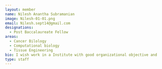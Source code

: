 ```yaml
---
layout: member
name: Nilesh Anantha Subramanian 
image: Nilesh-01-01.png
email: Nilesh.sept14@gmail.com
designations: 
  - Post Baccalaureate Fellow 
areas:
  - Cancer Bilology
  - Computational biology
  - Tissue Engineering
bio: I wish work in a Institute with good organizational objective and friendly environment and prove to be an asset where i coild use my skills to utmost level. 
type: staff
---
```

